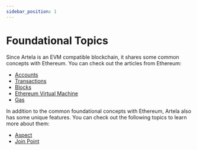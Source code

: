 ```yaml
---
sidebar_position: 1
---
```


# Foundational Topics

Since Artela is an EVM compatible blockchain, it shares some common concepts with Ethereum. You can check out the articles from Ethereum: 

- [Accounts](https://ethereum.org/en/developers/docs/accounts/)
- [Transactions](https://ethereum.org/en/developers/docs/transactions/)
- [Blocks](https://ethereum.org/en/developers/docs/blocks/)
- [Ethereum Virtual Machine](https://ethereum.org/en/developers/docs/evm/)
- [Gas](https://ethereum.org/en/developers/docs/gas/)

In addition to the common foundational concepts with Ethereum, Artela also has some unique features. You can check out the following topics to learn more about them:

- [Aspect](core-concepts/aspect)
- [Join Point](core-concepts/join-point)
